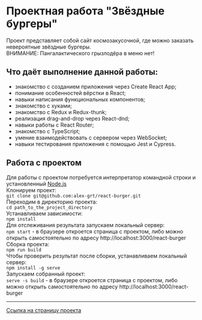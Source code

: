 # Проектная работа "Звёздные бургеры"
Проект представляет собой сайт космозакусочной, где можно заказать невероятные звёздные бургеры.  
ВНИМАНИЕ: Пангалактического грызлодёра в меню нет!
## Что даёт выполнение данной работы:
* знакомство с созданием приложения через Create React App;  
* понимание особенностей вёрстки в React;  
* навыки написания функциональных компонентов;  
* знакомство с хуками;  
* знакомство с Redux и Redux-thunk;  
* реализация drag-and-drop через React-dnd;  
* навыки работы с React Router;  
* знакомство с TypeScript;  
* умение взаимодействовать с сервером через WebSocket;  
* навыки тестирования приложения с помощью Jest и Cypress.  
## Работа с проектом
Для работы с проектом потребуется интерпретатор командной строки и установленный [Node.js](https://nodejs.org/en/)  
Клонируем проект:  
`git clone git@github.com:alex-grt/react-burger.git`  
Переходим в директорию проекта:  
`cd path_to_the_project_directory`  
Устанавливаем зависимости:  
`npm install`  
Для отслеживания результата запускаем локальный сервер:  
`npm start` - в браузере откроется страница с проектом, либо можно открыть самостоятельно по адресу http://localhost:3000/react-burger  
Сборка проекта:  
`npm run build`  
Чтобы проверить результат после сборки, устанавливаем локальный сервер:  
`npm install -g serve`  
Запускаем собранный проект:  
`serve -s build` - в браузере откроется страница с проектом, либо можно открыть самостоятельно по адресу http://localhost:3000/react-burger  
***

[Ссылка на страницу проекта](https://alex-grt.github.io/react-burger/)
